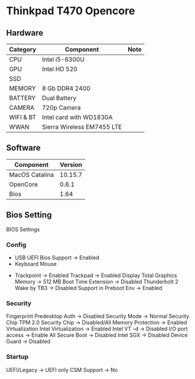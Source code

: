 # Thinkpad T470 Opencore


## Hardware 

|    Category            |Component                           |Note                       
|----------------|-------------------------------|-----------------------------|
|CPU|Intel i5-6300U               
|GPU|Intel HD 520           
|SSD|       
|MEMORY|8 Gb DDR4 2400 
|BATTERY|Dual Battery
|CAMERA|720p Camera
|WIFI & BT|Intel card with WD1830A
|WWAN|Sierra Wireless EM7455 LTE

## Software 

|    Component            |Version                           
|---------------------------|-----------------------------|
|MacOS Catalina|10.15.7
|OpenCore|0.6.1
|Bios|1.64

## Bios Setting
BIOS Settings

### Config
* USB UEFI Bios Support -> Enabled
* Keyboard Mouse
- Trackpoint -> Enabled
Trackpad -> Enabled
Display
Total Graphics Memory -> 512 MB
Boot Time Extension -> Disabled
Thunderbolt 2
Wake by TB3 -> Disabled
Support in Preboot Env -> Enabled
### Security
Fingerprint
Predesktop Auth -> Disabled
Security Mode -> Normal
Security Chip
TPM 2.0
Security Chip -> Disabled/All
Memory Protection -> Enabled
Virtualization
Intel Virtualization -> Enabled
Intel VT -d -> Disabled
I/O port access -> Enable All
Secure Boot -> Disabled
Intel SGX -> Disabled
Device Guard -> Disabled
### Startup
UEFI/Legacy -> UEFI only
CSM Support -> No
